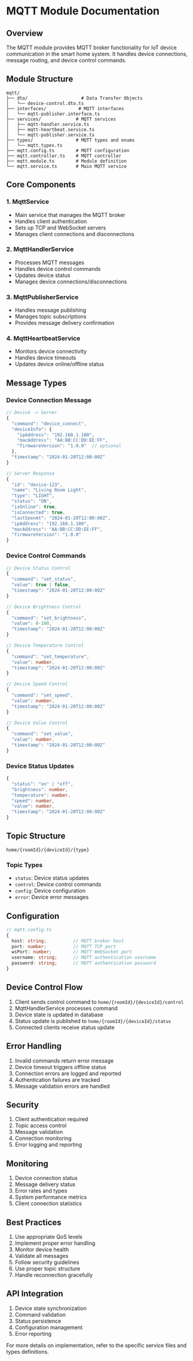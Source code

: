 # MQTT Module Documentation

## Overview
The MQTT module provides MQTT broker functionality for IoT device communication in the smart home system. It handles device connections, message routing, and device control commands.

## Module Structure

```
mqtt/
├── dto/                    # Data Transfer Objects
│   └── device-control.dto.ts
├── interfaces/            # MQTT interfaces
│   └── mqtt-publisher.interface.ts
├── services/             # MQTT services
│   ├── mqtt-handler.service.ts
│   ├── mqtt-heartbeat.service.ts
│   └── mqtt-publisher.service.ts
├── types/                # MQTT types and enums
│   └── mqtt.types.ts
├── mqtt.config.ts        # MQTT configuration
├── mqtt.controller.ts    # MQTT controller
├── mqtt.module.ts        # Module definition
└── mqtt.service.ts       # Main MQTT service
```

## Core Components

### 1. MqttService
- Main service that manages the MQTT broker
- Handles client authentication
- Sets up TCP and WebSocket servers
- Manages client connections and disconnections

### 2. MqttHandlerService
- Processes MQTT messages
- Handles device control commands
- Updates device status
- Manages device connections/disconnections

### 3. MqttPublisherService
- Handles message publishing
- Manages topic subscriptions
- Provides message delivery confirmation

### 4. MqttHeartbeatService
- Monitors device connectivity
- Handles device timeouts
- Updates device online/offline status

## Message Types

### Device Connection Message
```typescript
// Device -> Server
{
  "command": "device_connect",
  "deviceInfo": {
    "ipAddress": "192.168.1.100",
    "macAddress": "AA:BB:CC:DD:EE:FF",
    "firmwareVersion": "1.0.0"  // optional
  },
  "timestamp": "2024-01-20T12:00:00Z"
}

// Server Response
{
  "id": "device-123",
  "name": "Living Room Light",
  "type": "LIGHT",
  "status": "ON",
  "isOnline": true,
  "isConnected": true,
  "lastSeenAt": "2024-01-20T12:00:00Z",
  "ipAddress": "192.168.1.100",
  "macAddress": "AA:BB:CC:DD:EE:FF",
  "firmwareVersion": "1.0.0"
}
```

### Device Control Commands
```typescript
// Device Status Control
{
  "command": "set_status",
  "value": true | false,
  "timestamp": "2024-01-20T12:00:00Z"
}

// Device Brightness Control
{
  "command": "set_brightness",
  "value": 0-100,
  "timestamp": "2024-01-20T12:00:00Z"
}

// Device Temperature Control
{
  "command": "set_temperature",
  "value": number,
  "timestamp": "2024-01-20T12:00:00Z"
}

// Device Speed Control
{
  "command": "set_speed",
  "value": number,
  "timestamp": "2024-01-20T12:00:00Z"
}

// Device Value Control
{
  "command": "set_value",
  "value": number,
  "timestamp": "2024-01-20T12:00:00Z"
}
```

### Device Status Updates
```typescript
{
  "status": "on" | "off",
  "brightness": number,
  "temperature": number,
  "speed": number,
  "value": number,
  "timestamp": "2024-01-20T12:00:00Z"
}
```

## Topic Structure
```
home/{roomId}/{deviceId}/{type}
```

### Topic Types
- `status`: Device status updates
- `control`: Device control commands
- `config`: Device configuration
- `error`: Device error messages

## Configuration
```typescript
// mqtt.config.ts
{
  host: string;          // MQTT broker host
  port: number;          // MQTT TCP port
  wsPort: number;        // MQTT WebSocket port
  username: string;      // MQTT authentication username
  password: string;      // MQTT authentication password
}
```

## Device Control Flow
1. Client sends control command to `home/{roomId}/{deviceId}/control`
2. MqttHandlerService processes command
3. Device state is updated in database
4. Status update is published to `home/{roomId}/{deviceId}/status`
5. Connected clients receive status update

## Error Handling
1. Invalid commands return error message
2. Device timeout triggers offline status
3. Connection errors are logged and reported
4. Authentication failures are tracked
5. Message validation errors are handled

## Security
1. Client authentication required
2. Topic access control
3. Message validation
4. Connection monitoring
5. Error logging and reporting

## Monitoring
1. Device connection status
2. Message delivery status
3. Error rates and types
4. System performance metrics
5. Client connection statistics

## Best Practices
1. Use appropriate QoS levels
2. Implement proper error handling
3. Monitor device health
4. Validate all messages
5. Follow security guidelines
6. Use proper topic structure
7. Handle reconnection gracefully

## API Integration
1. Device state synchronization
2. Command validation
3. Status persistence
4. Configuration management
5. Error reporting

For more details on implementation, refer to the specific service files and types definitions.
